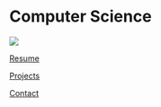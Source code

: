 # Computer Science
<img src="https://pbs.twimg.com/profile_images/1007265563201204224/qxWgmvS6_400x400.jpg">

<p class="body"><a href="resume.html">Resume</a></p>
<p class="body"><a href="projects.html">Projects</a></p>
<p class="body"><a href="contact.html">Contact</a></p>
